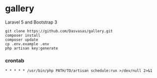 # gallery

Laravel 5 and Bootstrap 3

```
git clone https://github.com/Dasvasas/gallery.git
composer install
composer update
cp .env.example .env
php artisan key:generate
```

### crontab

```
* * * * * /usr/bin/php PATH/TO/artisan schedule:run >/dev/null 2>&1
```